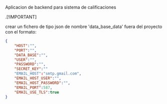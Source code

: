 Aplicacion de backend para sistema de calificaciones

.[!IMPORTANT]

crear un fichero de tipo json de nombre 'data_base_data' fuera del proyecto
con el formato:
```json
{
    "HOST":"",
    "PORT":"",
    "DATA_BASE":"",
    "USER":"",
    "PASSWORD":"",
    "SECRET_KEY":""
    "EMAIL_HOST":"smtp.gmail.com",
    "EMAIL_HOST_USER":"",
    "EMAIL_HOST_PASSWORD":"",
    "EMAIL_PORT":587,
    "EMAIL_USE_TLS":true
}
```

